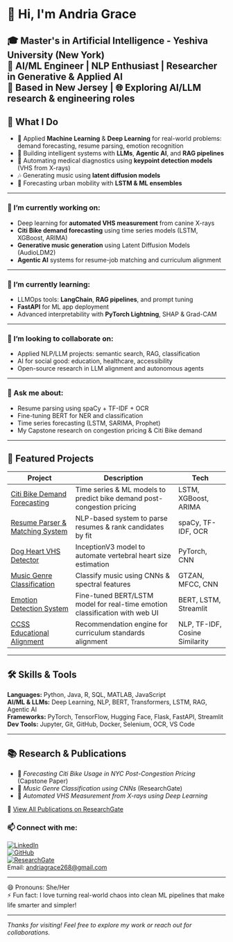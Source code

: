 
# 👋 Hi, I'm Andria Grace

🎓 Master's in Artificial Intelligence - Yeshiva University (New York)  
🧠 AI/ML Engineer | NLP Enthusiast | Researcher in Generative & Applied AI  
📍 Based in New Jersey | 🌐 Exploring AI/LLM research & engineering roles
---

## 🧠 What I Do

- 🧠 Applied **Machine Learning** & **Deep Learning** for real-world problems: demand forecasting, resume parsing, emotion recognition
- 💬 Building intelligent systems with **LLMs**, **Agentic AI**, and **RAG pipelines**
- 🏥 Automating medical diagnostics using **keypoint detection models** (VHS from X-rays)
- 🎶 Generating music using **latent diffusion models**
- 🌆 Forecasting urban mobility with **LSTM & ML ensembles**

---

### 🔭 I’m currently working on:
- Deep learning for **automated VHS measurement** from canine X-rays  
- **Citi Bike demand forecasting** using time series models (LSTM, XGBoost, ARIMA)  
- **Generative music generation** using Latent Diffusion Models (AudioLDM2)  
- **Agentic AI** systems for resume-job matching and curriculum alignment  

---

### 🌱 I’m currently learning:
- LLMOps tools: **LangChain**, **RAG pipelines**, and prompt tuning  
- **FastAPI** for ML app deployment  
- Advanced interpretability with **PyTorch Lightning**, SHAP & Grad-CAM  

---

### 👯 I’m looking to collaborate on:
- Applied NLP/LLM projects: semantic search, RAG, classification  
- AI for social good: education, healthcare, accessibility  
- Open-source research in LLM alignment and autonomous agents  

---

### 💬 Ask me about:
- Resume parsing using spaCy + TF-IDF + OCR  
- Fine-tuning BERT for NER and classification  
- Time series forecasting (LSTM, SARIMA, Prophet)  
- My Capstone research on congestion pricing & Citi Bike demand  

---


## 🚀 Featured Projects

| Project | Description | Tech |
|--------|-------------|------|
| [Citi Bike Demand Forecasting](https://github.com/FNUAndriaGrace/Masters_Capstone) | Time series & ML models to predict bike demand post-congestion pricing | LSTM, XGBoost, ARIMA |
| [Resume Parser & Matching System](https://github.com/FNUAndriaGrace/Resume-Parsing) | NLP-based system to parse resumes & rank candidates by fit | spaCy, TF-IDF, OCR |
| [Dog Heart VHS Detector](https://github.com/FNUAndriaGrace/NeuralNetwork_DeepLearning-/tree/main/project2) | InceptionV3 model to automate vertebral heart size estimation | PyTorch, CNN |
| [Music Genre Classification](https://github.com/FNUAndriaGrace/NeuralNetwork_DeepLearning-/tree/main/Final_project) | Classify music using CNNs & spectral features | GTZAN, MFCC, CNN |
| [Emotion Detection System](https://github.com/FNUAndriaGrace/Adva_NaturalLangaugeProcessing) | Fine-tuned BERT/LSTM model for real-time emotion classification with web UI | BERT, LSTM, Streamlit |
| [CCSS Educational Alignment](https://github.com/FNUAndriaGrace/Internship-CCSS) | Recommendation engine for curriculum standards alignment | NLP, TF-IDF, Cosine Similarity |

---

## 🛠️ Skills & Tools

**Languages:** Python, Java, R, SQL, MATLAB, JavaScript  
**AI/ML & LLMs:** Deep Learning, NLP, BERT, Transformers, LSTM, RAG, Agentic AI  
**Frameworks:** PyTorch, TensorFlow, Hugging Face, Flask, FastAPI, Streamlit  
**Dev Tools:** Jupyter, Git, GitHub, Docker, Selenium, OCR, VS Code

---

## 📚 Research & Publications

- 📄 *Forecasting Citi Bike Usage in NYC Post-Congestion Pricing* (Capstone Paper)
- 📄 *Music Genre Classification using CNNs* (ResearchGate)
- 📄 *Automated VHS Measurement from X-rays using Deep Learning*

🔗 [View All Publications on ResearchGate](https://www.researchgate.net/profile/Andria-Grace/research)


### 📫 Connect with me:

[![LinkedIn](https://img.shields.io/badge/LinkedIn-Connect-blue?style=flat&logo=linkedin)](https://www.linkedin.com/in/andriagrace/)  
[![GitHub](https://img.shields.io/badge/GitHub-FNUAndriaGrace-black?style=flat&logo=github)](https://github.com/FNUAndriaGrace)  
[![ResearchGate](https://img.shields.io/badge/ResearchGate-Andria%20Grace-00CCBB?style=flat&logo=researchgate)](https://www.researchgate.net/profile/Andria-Grace)  
Email: [andriagrace268@gmail.com](mailto:andriagrace268@gmail.com)

---

😄 Pronouns: She/Her  
⚡ Fun fact: I love turning real-world chaos into clean ML pipelines that make life smarter and simpler!

---

_Thanks for visiting! Feel free to explore my work or reach out for collaborations._
